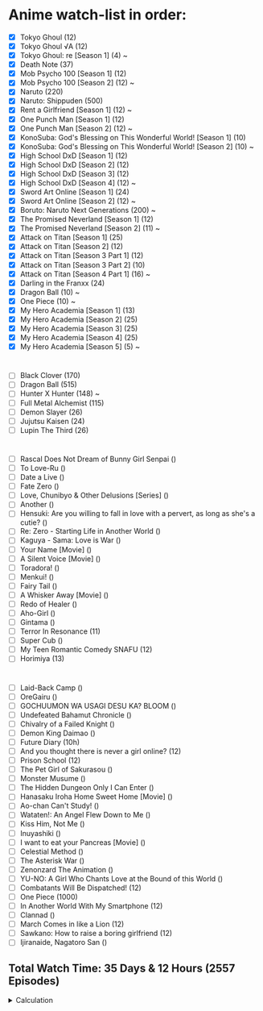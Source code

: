 # Anime watch-list in order:
- [x] Tokyo Ghoul (12)
- [x] Tokyo Ghoul √A (12)
- [x] Tokyo Ghoul: re [Season 1] (4) ~
- [x] Death Note (37)
- [x] Mob Psycho 100 [Season 1] (12)
- [x] Mob Psycho 100 [Season 2] (12) ~
- [x] Naruto (220)
- [x] Naruto: Shippuden (500)
- [x] Rent a Girlfriend [Season 1] (12) ~
- [x] One Punch Man [Season 1] (12)
- [x] One Punch Man [Season 2] (12) ~
- [x] KonoSuba: God's Blessing on This Wonderful World! [Season 1] (10)
- [x] KonoSuba: God's Blessing on This Wonderful World! [Season 2] (10) ~
- [x] High School DxD [Season 1] (12)
- [x] High School DxD [Season 2] (12)
- [x] High School DxD [Season 3] (12)
- [x] High School DxD [Season 4] (12) ~
- [x] Sword Art Online [Season 1] (24)
- [x] Sword Art Online [Season 2] (12) ~
- [x] Boruto: Naruto Next Generations (200) ~
- [x] The Promised Neverland [Season 1] (12)
- [x] The Promised Neverland [Season 2] (11) ~
- [x] Attack on Titan [Season 1] (25)
- [x] Attack on Titan [Season 2] (12)
- [x] Attack on Titan [Season 3 Part 1] (12)
- [x] Attack on Titan [Season 3 Part 2] (10)
- [x] Attack on Titan [Season 4 Part 1] (16) ~
- [x] Darling in the Franxx (24)
- [x] Dragon Ball (10) ~
- [x] One Piece (10) ~
- [x] My Hero Academia [Season 1] (13)
- [x] My Hero Academia [Season 2] (25)
- [x] My Hero Academia [Season 3] (25)
- [x] My Hero Academia [Season 4] (25)
- [x] My Hero Academia [Season 5] (5) ~
#
#
- [ ] Black Clover (170)
- [ ] Dragon Ball (515)
- [ ] Hunter X Hunter (148) ~
- [ ] Full Metal Alchemist (115)
- [ ] Demon Slayer (26)
- [ ] Jujutsu Kaisen (24)
- [ ] Lupin The Third (26)
#
- [ ] Rascal Does Not Dream of Bunny Girl Senpai ()
- [ ] To Love-Ru ()
- [ ] Date a Live ()
- [ ] Fate Zero ()
- [ ] Love, Chunibyo & Other Delusions [Series] ()
- [ ] Another ()
- [ ] Hensuki: Are you willing to fall in love with a pervert, as long as she's a cutie? ()
- [ ] Re: Zero - Starting Life in Another World ()
- [ ] Kaguya - Sama: Love is War ()
- [ ] Your Name [Movie] ()
- [ ] A Silent Voice [Movie] ()
- [ ] Toradora! ()
- [ ] Menkui! ()
- [ ] Fairy Tail ()
- [ ] A Whisker Away [Movie] ()
- [ ] Redo of Healer ()
- [ ] Aho-Girl ()
- [ ] Gintama ()
- [ ] Terror In Resonance (11)
- [ ] Super Cub ()
- [ ] My Teen Romantic Comedy SNAFU (12)
- [ ] Horimiya (13)
#
- [ ] Laid-Back Camp ()
- [ ] OreGairu ()
- [ ] GOCHUUMON WA USAGI DESU KA? BLOOM ()
- [ ] Undefeated Bahamut Chronicle ()
- [ ] Chivalry of a Failed Knight ()
- [ ] Demon King Daimao ()
- [ ] Future Diary (10h)
- [ ] And you thought there is never a girl online? (12)
- [ ] Prison School (12)
- [ ] The Pet Girl of Sakurasou ()
- [ ] Monster Musume ()
- [ ] The Hidden Dungeon Only I Can Enter ()
- [ ] Hanasaku Iroha Home Sweet Home [Movie] ()
- [ ] Ao-chan Can't Study! ()
- [ ] Wataten!: An Angel Flew Down to Me ()
- [ ] Kiss Him, Not Me ()
- [ ] Inuyashiki ()
- [ ] I want to eat your Pancreas [Movie] ()
- [ ] Celestial Method ()
- [ ] The Asterisk War ()
- [ ] Zenonzard The Animation ()
- [ ] YU-NO: A Girl Who Chants Love at the Bound of this World ()
- [ ] Combatants Will Be Dispatched! (12)
- [ ] One Piece (1000)
- [ ] In Another World With My Smartphone (12)
- [ ] Clannad ()
- [ ] March Comes in like a Lion (12)
- [ ] Sawkano: How to raise a boring girlfriend (12)
- [ ] Ijiranaide, Nagatoro San ()

## Total Watch Time: 35 Days & 12 Hours (2557 Episodes)
<details>
  <summary>Calculation</summary>

  ```javascript
12+12+12+37+12+12+220+500+12+12+12+10+10+12+12+12+12+24+24+200+12+11+25+12+12+10+16+24+153+1000+13+25+25+25+25 = 2557 episodes

Average episode length = 20 min/episode

2557 * 20 = 51140 minutes
51140 / 60 = 852 hours
852 / 24 = 35.5 days

35.5 days = 35 days 12 hours

Equation: episodes*0.013888
  ```
</details>
